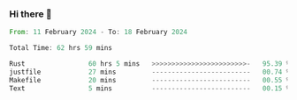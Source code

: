 ### Hi there 👋

<!--START_SECTION:waka-->

```rust
From: 11 February 2024 - To: 18 February 2024

Total Time: 62 hrs 59 mins

Rust                60 hrs 5 mins   >>>>>>>>>>>>>>>>>>>>>>>>-   95.39 %
justfile            27 mins         -------------------------   00.74 %
Makefile            20 mins         -------------------------   00.55 %
Text                5 mins          -------------------------   00.15 %
```

<!--END_SECTION:waka-->

<!--
**crrow/crrow** is a ✨ _special_ ✨ repository because its `README.md` (this file) appears on your GitHub profile.

Here are some ideas to get you started:

- 🔭 I’m currently working on ...
- 🌱 I’m currently learning ...
- 👯 I’m looking to collaborate on ...
- 🤔 I’m looking for help with ...
- 💬 Ask me about ...
- 📫 How to reach me: ...
- 😄 Pronouns: ...
- ⚡ Fun fact: ...
-->
